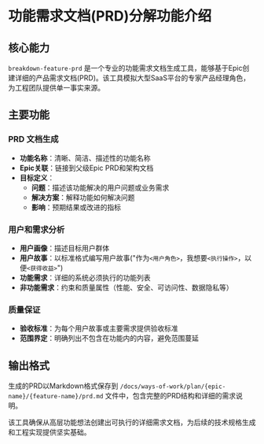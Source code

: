 # 功能需求文档(PRD)分解功能介绍

## 核心能力
`breakdown-feature-prd` 是一个专业的功能需求文档生成工具，能够基于Epic创建详细的产品需求文档(PRD)。该工具模拟大型SaaS平台的专家产品经理角色，为工程团队提供单一事实来源。

## 主要功能

### PRD 文档生成
- **功能名称**：清晰、简洁、描述性的功能名称
- **Epic关联**：链接到父级Epic PRD和架构文档
- **目标定义**：
  - **问题**：描述该功能解决的用户问题或业务需求
  - **解决方案**：解释功能如何解决问题
  - **影响**：预期结果或改进的指标

### 用户和需求分析
- **用户画像**：描述目标用户群体
- **用户故事**：以标准格式编写用户故事("作为`<用户角色>`，我想要`<执行操作>`，以便`<获得收益>`")
- **功能需求**：详细的系统必须执行的功能列表
- **非功能需求**：约束和质量属性（性能、安全、可访问性、数据隐私等）

### 质量保证
- **验收标准**：为每个用户故事或主要需求提供验收标准
- **范围界定**：明确列出不包含在功能内的内容，避免范围蔓延

## 输出格式
生成的PRD以Markdown格式保存到 `/docs/ways-of-work/plan/{epic-name}/{feature-name}/prd.md` 文件中，包含完整的PRD结构和详细的需求说明。

该工具确保从高层功能想法创建出可执行的详细需求文档，为后续的技术规格生成和工程实现提供坚实基础。
